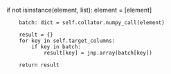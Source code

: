 if not isinstance(element, list):
element = [element]

        batch: dict = self.collator.numpy_call(element)

        result = {}
        for key in self.target_columns:
            if key in batch:
                result[key] = jnp.array(batch[key])

        return result
